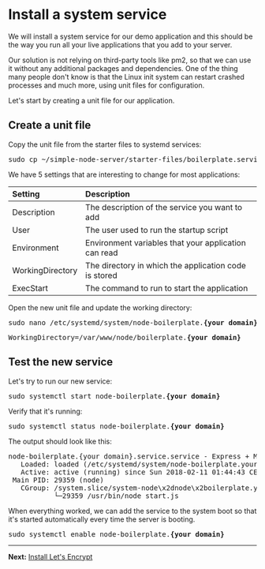 # Install a system service

We will install a system service for our demo application and this should be the way you run all your live applications that you add to your server.

Our solution is not relying on third-party tools like pm2, so that we can use it without any additional packages and dependencies. One of the thing many people don't know is that the Linux init system can restart crashed processes and much more, using unit files for configuration.

Let's start by creating a unit file for our application.

## Create a unit file

Copy the unit file from the starter files to systemd services:  
<pre>
sudo cp ~/simple-node-server/starter-files/boilerplate.service /etc/systemd/system/node-boilerplate.<b>{your domain}</b>.service
</pre>

We have 5 settings that are interesting to change for most applications:  

|Setting|Description|
|:------|:----------|
|Description|The description of the service you want to add|
|User|The user used to run the startup script|
|Environment|Environment variables that your application can read|
|WorkingDirectory|The directory in which the application code is stored|
|ExecStart|The command to run to start the application|

Open the new unit file and update the working directory:  
<pre>
sudo nano /etc/systemd/system/node-boilerplate.<b>{your domain}</b>.service
</pre>
<pre>
WorkingDirectory=/var/www/node/boilerplate.<b>{your domain}</b>
</pre>

## Test the new service

Let's try to run our new service:  
<pre>
sudo systemctl start node-boilerplate.<b>{your domain}</b>
</pre>

Verify that it's running:  
<pre>
sudo systemctl status node-boilerplate.<b>{your domain}</b>
</pre>

The output should look like this:  
<pre>
node-boilerplate.{your domain}.service.service - Express + Mongo Boilerplate
   Loaded: loaded (/etc/systemd/system/node-boilerplate.your-domain.com.service; disabled; vendor preset: enabled)
   Active: active (running) since Sun 2018-02-11 01:44:43 CET; 3min 48s ago
 Main PID: 29359 (node)
   CGroup: /system.slice/system-node\x2dnode\x2boilerplate.your\x2domain.com.slice/node-boilerplate.your-domain.com.service.service
           └─29359 /usr/bin/node start.js
</pre>

When everything worked, we can add the service to the system boot so that it's started automatically every time the server is booting.

<pre>
sudo systemctl enable node-boilerplate.<b>{your domain}</b>
</pre>

---
__Next:__ [Install Let's Encrypt](./install-lets-encrypt.md)